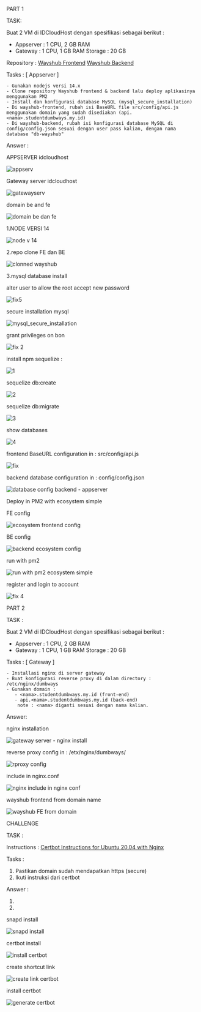 PART 1

TASK:


Buat 2 VM di IDCloudHost dengan spesifikasi sebagai berikut :
   - Appserver : 1 CPU, 2 GB RAM
   - Gateway : 1 CPU, 1 GB RAM
    Storage : 20 GB

Repository :
[Wayshub Frontend](https://github.com/dumbwaysdev/wayshub-frontend)
[Wayshub Backend](https://github.com/dumbwaysdev/wayshub-backend)


Tasks :
[ Appserver ]

    - Gunakan nodejs versi 14.x
    - Clone repository Wayshub frontend & backend lalu deploy aplikasinya menggunakan PM2
    - Install dan konfigurasi database MySQL (mysql_secure_installation)
    - Di wayshub-frontend, rubah isi BaseURL file src/config/api.js menggunakan domain yang sudah disediakan (api.<nama>.studentdumbways.my.id)
    - Di wayshub-backend, rubah isi konfigurasi database MySQL di config/config.json sesuai dengan user pass kalian, dengan nama database "db-wayshub"


Answer :

APPSERVER idcloudhost

![appserv](https://user-images.githubusercontent.com/91004163/230774957-b20a4de3-20ca-42e8-99de-9d2be091dbe4.png)

Gateway server idcloudhost

![gatewayserv](https://user-images.githubusercontent.com/91004163/230774965-e989693a-3877-498d-8fa7-ce53d5ab2e5c.png)

domain be and fe

![domain be dan fe](https://user-images.githubusercontent.com/91004163/230775288-03c2e12c-6b08-4ee1-83fc-3e5c99756fd1.png)



1.NODE VERSI 14 

![node v 14](https://user-images.githubusercontent.com/91004163/230774229-83cb9c05-8a7d-44cb-99a4-ec3246873442.png)

2.repo clone FE dan BE 

![clonned wayshub](https://user-images.githubusercontent.com/91004163/230774253-b8b908ea-5fa2-42ed-a3fd-2482e0ac3a58.png)


3.mysql database install

alter user to allow the root accept new password


![fix5](https://user-images.githubusercontent.com/91004163/230868384-2a984c32-4130-4f2b-a590-5900c6a62746.png)


secure installation mysql

![mysql_secure_installation](https://user-images.githubusercontent.com/91004163/230774296-235710f0-4b34-4ea0-b3cf-2fa72514fac4.png)


grant privileges on bon

![fix 2](https://user-images.githubusercontent.com/91004163/230807806-eb1ca7a0-8139-43d2-8b69-d3eca5e86afb.jpg)


install npm sequelize :

![1](https://user-images.githubusercontent.com/91004163/230799544-0b9b3e7a-8127-418a-87bd-ceb309d154e7.png)


sequelize db:create

![2](https://user-images.githubusercontent.com/91004163/230799548-44873b1f-8a3a-4d26-82be-c5eb5182cd42.png)


sequelize db:migrate

![3](https://user-images.githubusercontent.com/91004163/230799555-7272702d-4fc3-4617-9dc6-8b9a426a90d5.png)

show databases

![4](https://user-images.githubusercontent.com/91004163/230799566-3fb7f7c1-eced-41a6-b8e9-658c615e4474.png)


frontend BaseURL configuration in : src/config/api.js

![fix](https://user-images.githubusercontent.com/91004163/230806785-6a49f589-a2f5-42c4-a9a9-417116750d52.png)


backend database configuration in : config/config.json


![database config backend - appserver](https://user-images.githubusercontent.com/91004163/230776033-818a88a2-0cfe-4696-a54c-fdfd9e5dd738.png)


Deploy in PM2 with ecosystem simple

FE config

![ecosystem frontend config](https://user-images.githubusercontent.com/91004163/230774370-4d705823-bfd4-4853-b359-9c4ddaa036fc.png)


BE config

![backend ecosystem config](https://user-images.githubusercontent.com/91004163/230774376-a1b80bfa-94cc-4b7f-b361-96425e63f658.png)

run with pm2

![run with pm2 ecosystem simple](https://user-images.githubusercontent.com/91004163/230774335-5ae8fbc1-ecb7-457f-956c-767f8592c179.png)


register and login to account


![fix 4](https://user-images.githubusercontent.com/91004163/230808487-e4484621-0578-4450-9877-5d25e739f81b.png)


PART 2

TASK :


Buat 2 VM di IDCloudHost dengan spesifikasi sebagai berikut :
   - Appserver : 1 CPU, 2 GB RAM
   - Gateway : 1 CPU, 1 GB RAM
    Storage : 20 GB

Tasks :
[ Gateway ]

    - Installasi nginx di server gateway
    - Buat konfigurasi reverse proxy di dalam directory : /etc/nginx/dumbways
    - Gunakan domain :
       - <nama>.studentdumbways.my.id (front-end)
       - api.<nama>.studentdumbways.my.id (back-end)
        note : <nama> diganti sesuai dengan nama kalian.


Answer:

nginx installation

![gateway server - nginx install](https://user-images.githubusercontent.com/91004163/230775130-42673df0-bc55-4df1-ad2d-5cf8fc209231.png)

reverse proxy config in : /etx/nginx/dumbways/

![rproxy config](https://user-images.githubusercontent.com/91004163/230775164-6e16e140-54ec-423a-901e-fd6962a549de.png)


include in nginx.conf

![nginx include in nginx conf](https://user-images.githubusercontent.com/91004163/230776340-05d4641a-2353-4b53-8104-d136455f61da.png)

wayshub frontend from domain name

![wayshub FE from domain](https://user-images.githubusercontent.com/91004163/230797829-277921ff-b5c0-4123-a6ae-58af192101dc.png)


CHALLENGE

TASK :

Instructions :
[Certbot Instructions for Ubuntu 20.04 with Nginx](https://certbot.eff.org/instructions?ws=nginx&os=ubuntufocal)

Tasks :
1. Pastikan domain sudah mendapatkan https (secure)
2. Ikuti instruksi dari certbot

Answer :

1.

2.
snapd install

![snapd install](https://user-images.githubusercontent.com/91004163/230786763-95b1b6e6-a44a-4ffa-8c6c-a07dfd15d585.png)

certbot install

![install certbot](https://user-images.githubusercontent.com/91004163/230786764-a7029b39-7193-4e25-86cf-c8f0ff732aa0.png)

create shortcut link

![create link certbot](https://user-images.githubusercontent.com/91004163/230786772-14d4b32d-2f71-4d1d-8d2d-616be0d1375c.png)

install certbot 

![generate certbot](https://user-images.githubusercontent.com/91004163/230786779-79a7c87b-65ee-4239-96dc-29934799d9c6.png)


